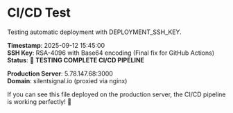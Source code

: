 # CI/CD Test

Testing automatic deployment with DEPLOYMENT_SSH_KEY.

**Timestamp**: 2025-09-12 15:45:00  
**SSH Key**: RSA-4096 with Base64 encoding (Final fix for GitHub Actions)  
**Status**: 🚀 **TESTING COMPLETE CI/CD PIPELINE**

**Production Server**: 5.78.147.68:3000  
**Domain**: silentsignal.io (proxied via nginx)

If you can see this file deployed on the production server, the CI/CD pipeline is working perfectly! 🚀